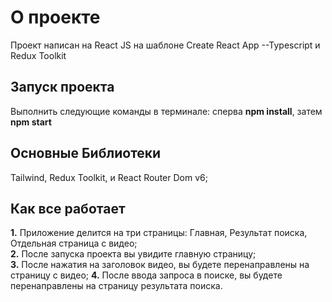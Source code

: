 # О проекте

Проект написан на React JS на шаблоне Create React App --Typescript и Redux Toolkit

## Запуск проекта

Выполнить следующие команды в терминале: сперва **npm install**, затем **npm start**  

## Основные Библиотеки

Tailwind, Redux Toolkit, и React Router Dom v6;

## Как все работает

**1.** Приложение делится на три страницы: Главная, Результат поиска, Отдельная страница с видео;  
**2.** После запуска проекта вы увидите главную страницу;  
**3.** После нажатия на заголовок видео, вы будете перенаправлены на страницу с видео;
**4.** После ввода запроса в поиске, вы будете перенаправлены на страницу результата поиска.
